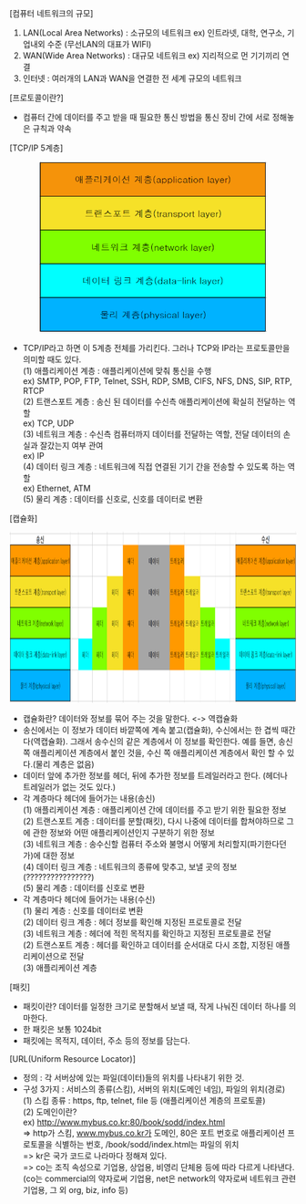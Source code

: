 [컴퓨터 네트워크의 규모]

1. LAN(Local Area Networks) : 소규모의 네트워크 ex) 인트라넷, 대학, 연구소, 기업내외 수준 (무선LAN의 대표가 WIFI)
2. WAN(Wide Area Networks) : 대규모 네트워크 ex) 지리적으로 먼 기기끼리 연결
3. 인터넷 : 여러개의 LAN과 WAN을 연결한 전 세계 규모의 네트워크

[프로토콜이란?]

- 컴퓨터 간에 데이터를 주고 받을 때 필요한 통신 방법을 통신 장비 간에 서로 정해놓은 규칙과 약속

[TCP/IP 5계층]

  <p align="center">
    <img
      src="https://github.com/goodlucky1215/CS_Study/blob/main/%EB%84%A4%ED%8A%B8%EC%9B%8C%ED%81%AC/tcp_ip%EA%B3%84%EC%B8%B5(5%EA%B3%84%EC%B8%B5)/%EC%82%AC%EC%A7%84/tcp_ip%205%EA%B3%84%EC%B8%B5.png"
      width="400"
      height="300"
    />

- TCP/IP라고 하면 이 5계층 전체를 가리킨다. 그러나 TCP와 IP라는 프로토콜만을 의미할 때도 있다.  
  (1) 애플리케이션 계층 : 애플리케이션에 맞춰 통신을 수행  
  ex) SMTP, POP, FTP, Telnet, SSH, RDP, SMB, CIFS, NFS, DNS, SIP, RTP, RTCP  
  (2) 트랜스포트 계층 : 송신 된 데이터를 수신측 애플리케이션에 확실히 전달하는 역할  
  ex) TCP, UDP  
  (3) 네트워크 계층 : 수신측 컴퓨터까지 데이터를 전달하는 역할, 전달 데이터의 손실과 잘갔는지 여부 관여  
  ex) IP  
  (4) 데이터 링크 계층 : 네트워크에 직접 연결된 기기 간을 전송할 수 있도록 하는 역할  
  ex) Ethernet, ATM  
  (5) 물리 계층 : 데이터를 신호로, 신호를 데이터로 변환

[캡슐화]

  <p align="center">
    <img
      src="https://github.com/goodlucky1215/CS_Study/blob/main/%EB%84%A4%ED%8A%B8%EC%9B%8C%ED%81%AC/tcp_ip%EA%B3%84%EC%B8%B5(5%EA%B3%84%EC%B8%B5)/%EC%82%AC%EC%A7%84/%EC%86%A1%EC%88%98%EC%8B%A0%EC%BA%A1%EC%8A%90%ED%99%94_%EC%97%AD%EC%BA%A1%EC%8A%90%ED%99%94.png"
      width="700"
      height="300"
    />

- 캡슐화란? 데이터와 정보를 묶어 주는 것을 말한다. <-> 역캡슐화
- 송신에서는 이 정보가 데이터 바깥쪽에 계속 붙고(캡슐화), 수신에서는 한 겹씩 때간다(역캡슐화). 그래서 송수신의 같은 계층에서 이 정보를 확인한다. 예를 들면, 송신쪽 애플리케이션 계층에서 붙인 것을, 수신 쪽 애플리케이션 계층에서 확인 할 수 있다.(물리 계층은 없음)
- 데이터 앞에 추가한 정보를 헤더, 뒤에 추가한 정보를 트레일러라고 한다. (헤더나 트레일러가 없는 것도 있다.)
- 각 계층마다 헤더에 들어가는 내용(송신)  
  (1) 애플리케이션 계층 : 애플리케이션 간에 데이터를 주고 받기 위한 필요한 정보  
  (2) 트랜스포트 계층 : 데이터를 분할(패킷), 다시 나중에 데이터를 합쳐야하므로 그에 관한 정보와 어떤 애플리케이션인지 구분하기 위한 정보  
  (3) 네트워크 계층 : 송수신할 컴퓨터 주소와 불명시 어떻게 처리할지(파기한다던가)에 대한 정보  
  (4) 데이터 링크 계층 : 네트워크의 종류에 맞추고, 보낼 곳의 정보 (????????????????)  
  (5) 물리 계층 : 데이터를 신호로 변환
- 각 계층마다 헤더에 들어가는 내용(수신)  
  (1) 물리 계층 : 신호를 데이터로 변환  
  (2) 데이터 링크 계층 : 헤더 정보를 확인해 지정된 프로토콜로 전달  
  (3) 네트워크 계층 : 헤더에 적힌 목적지를 확인하고 지정된 프로토콜로 전달  
  (2) 트랜스포트 계층 : 헤더를 확인하고 데이터를 순서대로 다시 조합, 지정된 애플리케이션으로 전달  
  (3) 애플리케이션 계층

[패킷]

- 패킷이란? 데이터를 일정한 크기로 분할해서 보낼 때, 작게 나눠진 데이터 하나를 의마한다.
- 한 패킷은 보통 1024bit
- 패킷에는 목적지, 데이터, 주소 등의 정보를 담는다.

[URL(Uniform Resource Locator)]

- 정의 : 각 서버상에 있는 파일(데이터)들의 위치를 나타내기 위한 것.
- 구성 3가지 : 서비스의 종류(스킴), 서버의 위치(도메인 네임), 파일의 위치(경로)  
  (1) 스킴 종류 : https, ftp, telnet, file 등 (애플리케이션 계층의 프로토콜)  
  (2) 도메인이란?  
  ex) http://www.mybus.co.kr:80/book/sodd/index.html  
  => http가 스킴, www.mybus.co.kr가 도메인, 80은 포트 번호로 애플리케이션 프로토콜을 식별하는 번호, /book/sodd/index.html는 파일의 위치  
  => kr은 국가 코드로 나라마다 정해져 있다.  
  => co는 조직 속성으로 기업용, 상업용, 비영리 단체용 등에 따라 다르게 나타낸다. (co는 commercial의 약자로써 기업용, net은 network의 약자로써 네트워크 관련 기업용, 그 외 org, biz, info 등)
